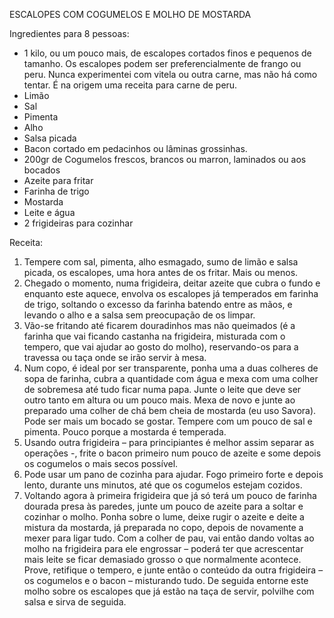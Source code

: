 ESCALOPES COM COGUMELOS E MOLHO DE MOSTARDA


Ingredientes para 8 pessoas:
- 1 kilo, ou um pouco mais, de escalopes cortados finos e pequenos de tamanho. Os escalopes podem ser preferencialmente de frango ou peru. Nunca experimentei com vitela ou outra carne, mas não há como tentar. É na origem uma receita para carne de
peru.
- Limão
- Sal
- Pimenta
- Alho
- Salsa picada
- Bacon cortado em pedacinhos ou lâminas grossinhas.
- 200gr de Cogumelos frescos, brancos ou marron, laminados ou aos bocados
- Azeite para fritar
- Farinha de trigo
- Mostarda
- Leite e água
- 2 frigideiras para cozinhar

Receita:
1. Tempere com sal, pimenta, alho esmagado, sumo de limão e salsa picada, os escalopes,
uma hora antes de os fritar. Mais ou menos.
2. Chegado o momento, numa frigideira, deitar azeite que cubra o fundo e enquanto este
aquece, envolva os escalopes já temperados em farinha de trigo, soltando o excesso da
farinha batendo entre as mãos, e levando o alho e a salsa sem preocupação de os limpar.
3. Vão-se fritando até ficarem douradinhos mas não queimados (é a farinha que vai ficando
castanha na frigideira, misturada com o tempero, que vai ajudar ao gosto do molho),
reservando-os para a travessa ou taça onde se irão servir à mesa.
4. Num copo, é ideal por ser transparente, ponha uma a duas colheres de sopa de farinha,
cubra a quantidade com água e mexa com uma colher de sobremesa até tudo ficar numa
papa. Junte o leite que deve ser outro tanto em altura ou um pouco mais. Mexa de novo e
junte ao preparado uma colher de chá bem cheia de mostarda (eu uso Savora). Pode ser
mais um bocado se gostar. Tempere com um pouco de sal e pimenta. Pouco porque a
mostarda é temperada.
5. Usando outra frigideira – para principiantes é melhor assim separar as operações -, frite o
bacon primeiro num pouco de azeite e some depois os cogumelos o mais secos possível.
6. Pode usar um pano de cozinha para ajudar. Fogo primeiro forte e depois lento, durante
uns minutos, até que os cogumelos estejam cozidos.
7. Voltando agora à primeira frigideira que já só terá um pouco de farinha dourada presa às
paredes, junte um pouco de azeite para a soltar e cozinhar o molho. Ponha sobre o lume,
deixe rugir o azeite e deite a mistura da mostarda, já preparada no copo, depois de
novamente a mexer para ligar tudo. Com a colher de pau, vai então dando voltas ao
molho na frigideira para ele engrossar – poderá ter que acrescentar mais leite se ficar
demasiado grosso o que normalmente acontece. Prove, retifique o tempero, e junte então
o conteúdo da outra frigideira – os cogumelos e o bacon – misturando tudo. De seguida
entorne este molho sobre os escalopes que já estão na taça de servir, polvilhe com salsa e
sirva de seguida.
